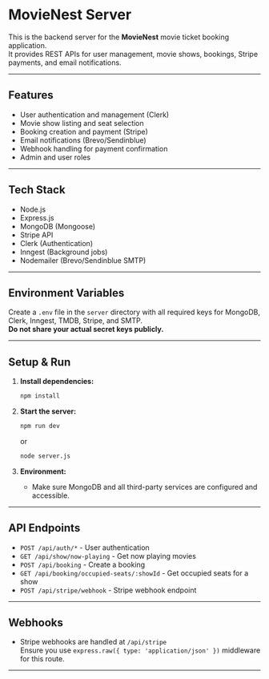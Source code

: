 # MovieNest Server

This is the backend server for the **MovieNest** movie ticket booking application.  
It provides REST APIs for user management, movie shows, bookings, Stripe payments, and email notifications.

---

## Features

- User authentication and management (Clerk)
- Movie show listing and seat selection
- Booking creation and payment (Stripe)
- Email notifications (Brevo/Sendinblue)
- Webhook handling for payment confirmation
- Admin and user roles

---

## Tech Stack

- Node.js
- Express.js
- MongoDB (Mongoose)
- Stripe API
- Clerk (Authentication)
- Inngest (Background jobs)
- Nodemailer (Brevo/Sendinblue SMTP)

---

## Environment Variables

Create a `.env` file in the `server` directory with all required keys for MongoDB, Clerk, Inngest, TMDB, Stripe, and SMTP.  
**Do not share your actual secret keys publicly.**

---

## Setup & Run

1. **Install dependencies:**
   ```bash
   npm install
   ```

2. **Start the server:**
   ```bash
   npm run dev
   ```
   or
   ```bash
   node server.js
   ```

3. **Environment:**
   - Make sure MongoDB and all third-party services are configured and accessible.

---

## API Endpoints

- `POST /api/auth/*` - User authentication
- `GET /api/show/now-playing` - Get now playing movies
- `POST /api/booking` - Create a booking
- `GET /api/booking/occupied-seats/:showId` - Get occupied seats for a show
- `POST /api/stripe/webhook` - Stripe webhook endpoint

---

## Webhooks

- Stripe webhooks are handled at `/api/stripe`  
  Ensure you use `express.raw({ type: 'application/json' })` middleware for this route.

---

